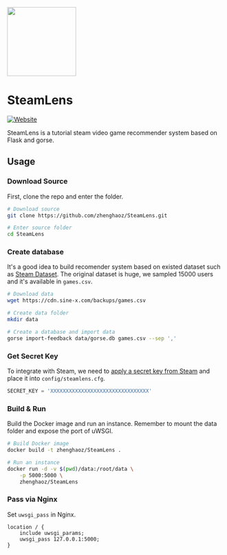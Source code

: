 <img width="160" src="https://img.sine-x.com/steam-lens.png">

# SteamLens

[![Website](https://img.shields.io/website-up-down-green-red/https/steamlens.gorse.io.svg)](https://steamlens.gorse.io)

SteamLens is a tutorial steam video game recommender system based on Flask and gorse.

## Usage

### Download Source

First, clone the repo and enter the folder.

```bash
# Download source
git clone https://github.com/zhenghaoz/SteamLens.git

# Enter source folder
cd SteamLens
```

### Create database

It's a good idea to build recomender system based on existed dataset such as [Steam Dataset](https://steam.internet.byu.edu/). 
The original dataset is huge, we sampled 15000 users and it's available in `games.csv`.

```bash
# Download data
wget https://cdn.sine-x.com/backups/games.csv

# Create data folder
mkdir data

# Create a database and import data
gorse import-feedback data/gorse.db games.csv --sep ','
```

### Get Secret Key

To integrate with Steam, we need to [apply a secret key from Steam](https://steamcommunity.com/dev/apikey) and place it into `config/steamlens.cfg`.

```python
SECRET_KEY = 'XXXXXXXXXXXXXXXXXXXXXXXXXXXXXXXX'
```

### Build & Run

Build the Docker image and run an instance. Remember to mount the data folder and expose the port of uWSGI.

```bash
# Build Docker image
docker build -t zhenghaoz/SteamLens .

# Run an instance
docker run -d -v $(pwd)/data:/root/data \
    -p 5000:5000 \
    zhenghaoz/SteamLens
```

### Pass via Nginx 

Set `uwsgi_pass` in Nginx.

```nginx
location / {
    include uwsgi_params;
    uwsgi_pass 127.0.0.1:5000;
}
```
